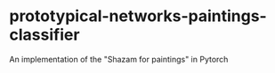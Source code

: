 # prototypical-networks-paintings-classifier
An implementation of the "Shazam for paintings" in Pytorch
